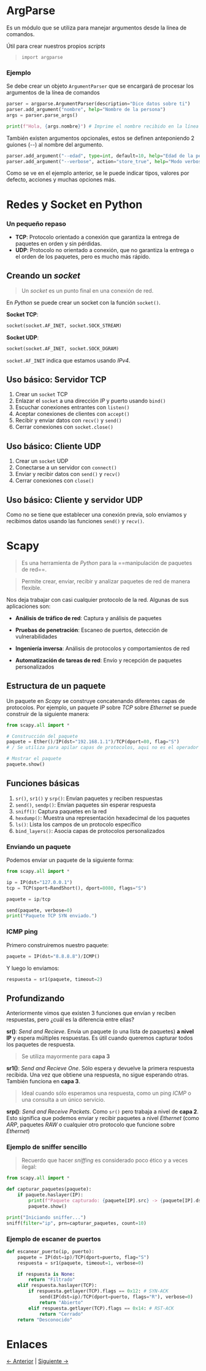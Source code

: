 # ArgParse

Es un módulo que se utiliza para manejar argumentos desde la línea de comandos.

Útil para crear nuestros propios *scripts*

> `import argparse`

### Ejemplo

Se debe crear un objeto `ArgumentParser` que se encargará de procesar los argumentos de la línea de comandos

```python
parser = argparse.ArgumentParser(description="Dice datos sobre ti")
parser.add_argument("nombre", help="Nombre de la persona")
args = parser.parse_args()

print(f"Hola, {args.nombre}") # Imprime el nombre recibido en la línea de comandos
```

También existen argumentos opcionales, estos se definen anteponiendo 2 guiones (--) al nombre del argumento.

```python
parser.add_argument("--edad", type=int, default=10, help="Edad de la persona")
parser.add_argument("--verbose", action="store_true", help="Modo verboso")
```

Como se ve en el ejemplo anterior, se le puede indicar tipos, valores por defecto, acciones y muchas opciones más.

# Redes y Socket en Python

### Un pequeño repaso

- **TCP**: Protocolo orientado a conexión que garantiza la entrega de paquetes en orden y sin pérdidas.
- **UDP**: Protocolo no orientado a conexión, que no garantiza la entrega o el orden de los paquetes, pero es mucho más rápido.

## Creando un *socket*

> Un *socket* es un punto final en una conexión de red.

En *Python* se puede crear un socket con la función `socket()`.

**Socket TCP**:
```python
socket(socket.AF_INET, socket.SOCK_STREAM)
```

**Socket UDP**:
```python
socket(socket.AF_INET, socket.SOCK_DGRAM)
```

`socket.AF_INET` indica que estamos usando *IPv4*.

## Uso básico: Servidor TCP

1. Crear un `socket` TCP
2. Enlazar el `socket` a una dirección *IP* y puerto usando `bind()`
3. Escuchar conexiones entrantes con `listen()`
4. Aceptar conexiones de clientes con `accept()`
5. Recibir y enviar datos con `recv()` y `send()`
6. Cerrar conexiones con `socket.close()`

## Uso básico: Cliente UDP

1. Crear un `socket` UDP
2. Conectarse a un servidor con `connect()`
3. Enviar y recibir datos con `send()` y `recv()`
4. Cerrar conexiones con `close()`

## Uso básico: Cliente y servidor UDP

Como no se tiene que establecer una conexión previa, solo enviamos y recibimos datos usando las funciones `send()` y `recv()`.

# Scapy

> Es una herramienta de *Python* para la ==manipulación de paquetes de red==.

> Permite crear, enviar, recibir y analizar paquetes de red de manera flexible.

Nos deja trabajar con casi cualquier protocolo de la red. Algunas de sus aplicaciones son:

- **Análisis de tráfico de red**: Captura y análisis de paquetes

- **Pruebas de penetración**: Escaneo de puertos, detección de vulnerabilidades

- **Ingeniería inversa**: Análisis de protocolos y comportamientos de red

- **Automatización de tareas de red**: Envío y recepción de paquetes personalizados

## Estructura de un paquete

Un paquete en *Scapy* se construye concatenando diferentes capas de protocolos.
Por ejemplo, un paquete *IP* sobre *TCP* sobre *Ethernet* se puede construir de la siguiente manera:

```python
from scapy.all import *

# Construcción del paquete
paquete = Ether()/IP(dst="192.168.1.1")/TCP(dport=80, flag="S")
# / Se utiliza para apilar capas de protocolos, aqui no es el operador de división

# Mostrar el paquete
paquete.show()
```

## Funciones básicas

1. `sr()`, `sr1()` y `srp()`: Envían paquetes y reciben respuestas
2. `send()`, `sendp()`: Envían paquetes sin esperar respuesta
3. `sniff()`: Captura paquetes en la red
4. `hexdump()`: Muestra una representación hexadecimal de los paquetes
5. `ls()`: Lista los campos de un protocolo específico
6. `bind_layers()`: Asocia capas de protocolos personalizados

### Enviando un paquete

Podemos enviar un paquete de la siguiente forma:

```python
from scapy.all import *

ip = IP(dst="127.0.0.1")
tcp = TCP(sport=RandShort(), dport=8080, flags="S")

paquete = ip/tcp

send(paquete, verbose=0)
print("Paquete TCP SYN enviado.")
```

### ICMP ping

Primero construiremos nuestro paquete:

```python
paquete = IP(dst="8.8.8.8")/ICMP()
```

Y luego lo enviamos:

```python
respuesta = sr1(paquete, timeout=2)
```

## Profundizando

Anteriormente vimos que existen 3 funciones que envían y reciben respuestas, pero ¿cuál es la diferencia entre ellas?

**sr()**: *Send and Recieve*. Envía un paquete (o una lista de paquetes) **a nivel IP** y espera múltiples respuestas.
Es útil cuando queremos capturar todos los paquetes de respuesta.
> Se utiliza mayormente para **capa 3**

**sr1()**: *Send and Recieve One*. Sólo espera y devuelve la primera respuesta recibida. Una vez que obtiene una respuesta, no sigue esperando otras.
También funciona en **capa 3**.
> Ideal cuando sólo esperamos una respuesta, como un ping *ICMP* o una consulta a un único servicio.

**srp()**: *Send and Receive Packets*. Como `sr()` pero trabaja a nivel de **capa 2**. Esto significa que podemos enviar y recibir paquetes a nivel *Ethernet* (como *ARP*, paquetes *RAW* o cualquier otro protocolo que funcione sobre *Ethernet*)

### Ejemplo de sniffer sencillo

> Recuerdo que hacer *sniffing* es considerado poco ético y a veces ilegal:

```python
from scapy.all import *

def capturar_paquetes(paquete):
	if paquete.haslayer(IP):
		print(f"Paquete capturado: {paquete[IP].src} -> {paquete[IP].dst}")
		paquete.show()

print("Iniciando sniffer...")
sniff(filter="ip", prn=capturar_paquetes, count=10)
```

### Ejemplo de escaner de puertos

```python
def escanear_puerto(ip, puerto):
	paquete = IP(dst=ip)/TCP(dport=puerto, flag="S")
	respuesta = sr1(paquete, timeout=1, verbose=0)

	if respuesta is None:
		return "Filtrado"
	elif respuesta.haslayer(TCP):
		if respuesta.getlayer(TCP).flags == 0x12: # SYN-ACK
			send(IP(dst=ip)/TCP(dport=puerto, flags="R"), verbose=0)
			return "Abierto"
		elif respuesta.getlayer(TCP).flags == 0x14: # RST-ACK
			return "Cerrado"
	return "Desconocido"
```

# Enlaces

[<- Anterior](HFC09_09_2024.md) | [Siguiente ->](HFC12_09_2024.md)